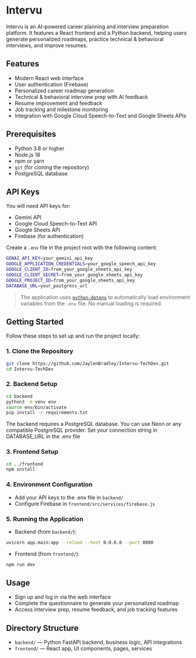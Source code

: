 # Intervu

Intervu is an AI-powered career planning and interview preparation platform. 
It features a React frontend and a Python backend, helping users generate personalized roadmaps, practice technical & behavioral interviews, and improve resumes.

## Features
- Modern React web interface
- User authentication (Firebase)
- Personalized career roadmap generation
- Technical & behavioral interview prep with AI feedback
- Resume improvement and feedback
- Job tracking and milestone monitoring
- Integration with Google Cloud Speech-to-Text and Google Sheets APIs

## Prerequisites
- Python 3.8 or higher
- Node.js 18
- npm or yarn
- `git` (for cloning the repository)
- PostgreSQL database

## API Keys
You will need API keys for:
- Gemini API
- Google Cloud Speech-to-Text API
- Google Sheets API
- Firebase (for authentication)

Create a `.env` file in the project root with the following content:

```bash
GENAI_API_KEY=your_gemini_api_key
GOOGLE_APPLICATION_CREDENTIALS=your_google_speech_api_key
GOOGLE_CLIENT_ID=from_your_google_sheets_api_key
GOOGLE_CLIENT_SECRET=from_your_google_sheets_api_key
GOOGLE_PROJECT_ID=from_your_google_sheets_api_key
DATABASE_URL=your_postgress_url
```

> The application uses [`python-dotenv`](https://pypi.org/project/python-dotenv/) 
> to automatically load environment variables from the `.env` file. 
> No manual loading is required.

## Getting Started

Follow these steps to set up and run the project locally:

### 1. Clone the Repository

```bash
git clone https://github.com/JaylenBradley/Intervu-TechDev.git
cd Intervu-TechDev
````

### 2. Backend Setup

```bash
cd backend
python3 -m venv env
source env/bin/activate
pip install -r requirements.txt
```
The backend requires a PostgreSQL database. You can use Neon or any compatible PostgreSQL provider.
Set your connection string in DATABASE_URL in the .env file

### 3. Frontend Setup
```bash
cd ../frontend
npm install
```

### 4. Environment Configuration
- Add your API keys to the .env file in `backend/`
- Configure Firebase in `frontend/src/services/firebase.js`

### 5. Running the Application
- Backend (from `backend/`):
```bash
uvicorn app.main:app --reload --host 0.0.0.0 --port 8000
```
- Frontend (from `frontend/`):
```bash
npm run dev
```

## Usage
- Sign up and log in via the web interface
- Complete the questionnaire to generate your personalized roadmap
- Access interview prep, resume feedback, and job tracking features

## Directory Structure
- `backend/` — Python FastAPI backend, business logic, API integrations
- `frontend/` — React app, UI components, pages, services
